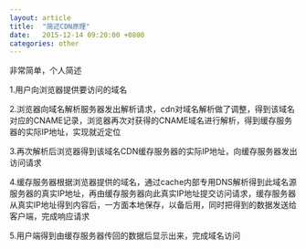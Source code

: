 ```yaml
---
layout: article
title:  "简述CDN原理"
date:   2015-12-14 09:20:00 +0800
categories: other
---
```




非常简单，个人简述

1.用户向浏览器提供要访问的域名

2.浏览器向域名解析服务器发出解析请求，cdn对域名解析做了调整，得到该域名对应的CNAME记录，浏览器再次对获得的CNAME域名进行解析，得到缓存服务器的实际IP地址，实现就近定位

3.再次解析后浏览器得到该域名CDN缓存服务器的实际IP地址，向缓存服务器发出访问请求

4.缓存服务器根据浏览器提供的域名，通过cache内部专用DNS解析得到此域名源服务器的真实IP地址，再由缓存服务器向此真实IP地址提交访问请求，缓存服务器从真实IP地址得到内容后，一方面本地保存，以备后用，同时把得到的数据发送给客户端，完成响应请求

5.用户端得到由缓存服务器传回的数据后显示出来，完成域名访问
